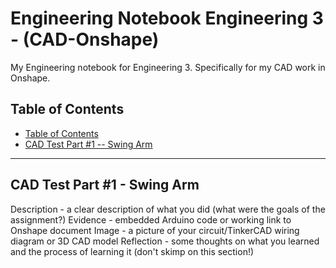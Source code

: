 # Engineering Notebook Engineering 3 - (CAD-Onshape)
My Engineering notebook for Engineering 3. Specifically for my CAD work in Onshape.

## Table of Contents
* [Table of Contents](#TableOfContents)
* [CAD Test Part #1 -- Swing Arm](#CAD_Test_Part_#1_-_Swing_Arm)
---

## CAD Test Part #1 - Swing Arm

Description - a clear description of what you did (what were the goals of the assignment?)
Evidence - embedded Arduino code or working link to Onshape document
Image - a picture of your circuit/TinkerCAD wiring diagram or 3D CAD model
Reflection - some thoughts on what you learned and the process of learning it (don't skimp on this section!)
